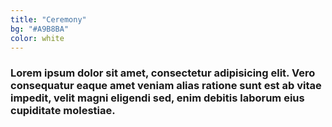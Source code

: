 ```yaml
---
title: "Ceremony"
bg: "#A9B8BA"
color: white
---
```


### Lorem ipsum dolor sit amet, consectetur adipisicing elit. Vero consequatur eaque amet veniam alias ratione sunt est ab vitae impedit, velit magni eligendi sed, enim debitis laborum eius cupiditate molestiae.
